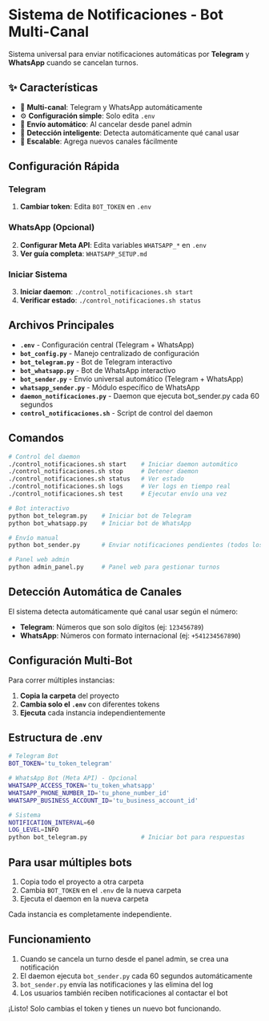 # Sistema de Notificaciones - Bot Multi-Canal

Sistema universal para enviar notificaciones automáticas por **Telegram** y **WhatsApp** cuando se cancelan turnos.

## ✨ Características

- 🔄 **Multi-canal**: Telegram y WhatsApp automáticamente
- ⚙️ **Configuración simple**: Solo edita `.env`
- 🤖 **Envío automático**: Al cancelar desde panel admin
- 📱 **Detección inteligente**: Detecta automáticamente qué canal usar
- 🚀 **Escalable**: Agrega nuevos canales fácilmente

## Configuración Rápida

### Telegram
1. **Cambiar token**: Edita `BOT_TOKEN` en `.env`

### WhatsApp (Opcional)
2. **Configurar Meta API**: Edita variables `WHATSAPP_*` en `.env`
3. **Ver guía completa**: `WHATSAPP_SETUP.md`

### Iniciar Sistema
3. **Iniciar daemon**: `./control_notificaciones.sh start`
4. **Verificar estado**: `./control_notificaciones.sh status`

## Archivos Principales

- **`.env`** - Configuración central (Telegram + WhatsApp)
- **`bot_config.py`** - Manejo centralizado de configuración
- **`bot_telegram.py`** - Bot de Telegram interactivo
- **`bot_whatsapp.py`** - Bot de WhatsApp interactivo
- **`bot_sender.py`** - Envío universal automático (Telegram + WhatsApp)
- **`whatsapp_sender.py`** - Módulo específico de WhatsApp
- **`daemon_notificaciones.py`** - Daemon que ejecuta bot_sender.py cada 60 segundos
- **`control_notificaciones.sh`** - Script de control del daemon

## Comandos

```bash
# Control del daemon
./control_notificaciones.sh start    # Iniciar daemon automático
./control_notificaciones.sh stop     # Detener daemon
./control_notificaciones.sh status   # Ver estado
./control_notificaciones.sh logs     # Ver logs en tiempo real
./control_notificaciones.sh test     # Ejecutar envío una vez

# Bot interactivo
python bot_telegram.py    # Iniciar bot de Telegram
python bot_whatsapp.py    # Iniciar bot de WhatsApp

# Envío manual
python bot_sender.py      # Enviar notificaciones pendientes (todos los canales)

# Panel web admin
python admin_panel.py     # Panel web para gestionar turnos
```

## Detección Automática de Canales

El sistema detecta automáticamente qué canal usar según el número:

- **Telegram**: Números que son solo dígitos (ej: `123456789`)
- **WhatsApp**: Números con formato internacional (ej: `+541234567890`)

## Configuración Multi-Bot

Para correr múltiples instancias:

1. **Copia la carpeta** del proyecto
2. **Cambia solo el `.env`** con diferentes tokens
3. **Ejecuta** cada instancia independientemente

## Estructura de .env

```bash
# Telegram Bot
BOT_TOKEN='tu_token_telegram'

# WhatsApp Bot (Meta API) - Opcional
WHATSAPP_ACCESS_TOKEN='tu_token_whatsapp'
WHATSAPP_PHONE_NUMBER_ID='tu_phone_number_id'
WHATSAPP_BUSINESS_ACCOUNT_ID='tu_business_account_id'

# Sistema
NOTIFICATION_INTERVAL=60
LOG_LEVEL=INFO
python bot_telegram.py               # Iniciar bot para respuestas
```

## Para usar múltiples bots

1. Copia todo el proyecto a otra carpeta
2. Cambia `BOT_TOKEN` en el `.env` de la nueva carpeta
3. Ejecuta el daemon en la nueva carpeta

Cada instancia es completamente independiente.

## Funcionamiento

1. Cuando se cancela un turno desde el panel admin, se crea una notificación
2. El daemon ejecuta `bot_sender.py` cada 60 segundos automáticamente
3. `bot_sender.py` envía las notificaciones y las elimina del log
4. Los usuarios también reciben notificaciones al contactar el bot

¡Listo! Solo cambias el token y tienes un nuevo bot funcionando.
